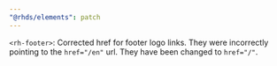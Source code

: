 ```yaml
---
"@rhds/elements": patch
---
```


`<rh-footer>`: Corrected href for footer logo links. They were incorrectly pointing
to the `href="/en"` url. They have been changed to `href="/"`.
